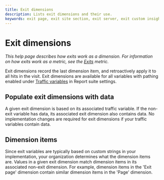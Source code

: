 ```yaml
---
title: Exit dimensions
description: Lists exit dimensions and their use.
keywords: exit page, exit site section, exit server, exit custom insight
---
```


# Exit dimensions

*This help page describes how exits work as a dimension. For information on how exits work as a metric, see the [Exits](../metrics/exits.md) metric.*

Exit dimensions record the last dimension item, and retroactively apply it to all hits in the visit. Exit dimensions are available for all variables with pathing enabled under [Traffic variables](/help/admin/admin/c-traffic-variables/traffic-var.md) in Report suite settings.

## Populate exit dimensions with data

A given exit dimension is based on its associated traffic variable. If the non-exit variable has data, its associated exit dimension also contains data. No implementation changes are required for exit dimensions if your traffic variables contain data.

## Dimension items

Since exit variables are typically based on custom strings in your implementation, your organization determines what the dimension items are. Values in a given exit dimension match dimension items in its associated non-exit dimension. For example, dimension items in the 'Exit page' dimension contain similar dimension items in the 'Page' dimension.
